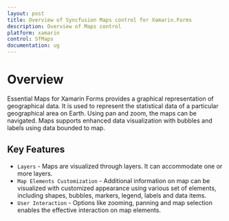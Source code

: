 ```yaml
---
layout: post
title: Overview of Syncfusion Maps control for Xamarin.Forms 
description: Overview of Maps control
platform: xamarin
control: SfMaps
documentation: ug
---
```


# Overview

Essential Maps for Xamarin Forms provides a graphical representation of geographical data. It is used to represent the statistical data of a particular geographical area on Earth. Using pan and zoom, the maps can be navigated. Maps supports enhanced data visualization with bubbles and labels using data bounded to map.

## Key Features

* `Layers` - Maps are visualized through layers. It can accommodate one or more layers. 
* `Map Elements Customization` - Additional information on map can be visualized with customized appearance using various set of elements, including shapes, bubbles, markers, legend, labels and data items. 
* `User Interaction` - Options like zooming, panning and map selection enables the effective interaction on map elements.

